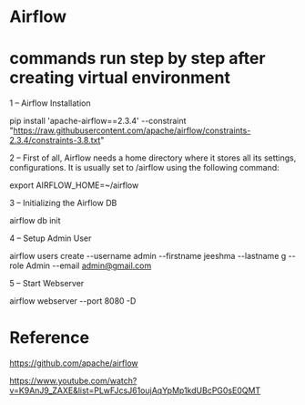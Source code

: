 # Airflow

# commands run step by step after creating virtual environment

1 – Airflow Installation
  
  pip install 'apache-airflow==2.3.4'  --constraint "https://raw.githubusercontent.com/apache/airflow/constraints-2.3.4/constraints-3.8.txt" 

2 – First of all, Airflow needs a home directory where it stores all its settings, configurations. It is usually set to /airflow using the following command:
  
  export AIRFLOW_HOME=~/airflow

3 – Initializing the Airflow DB
  
  airflow db init

4 – Setup Admin User
  
  airflow users create --username admin --firstname jeeshma --lastname g --role Admin --email admin@gmail.com

5 – Start Webserver
  
  airflow webserver --port 8080 -D



# Reference
https://github.com/apache/airflow


https://www.youtube.com/watch?v=K9AnJ9_ZAXE&list=PLwFJcsJ61oujAqYpMp1kdUBcPG0sE0QMT
